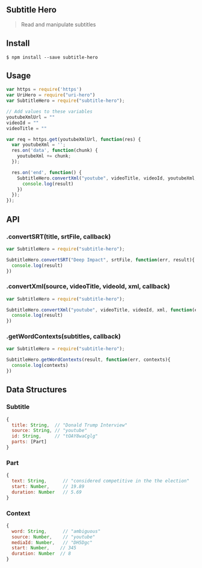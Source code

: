 ## Subtitle Hero
> Read and manipulate subtitles

## Install
```
$ npm install --save subtitle-hero
```

## Usage
```javascript
var https = require('https')
var UriHero = require("uri-hero")
var SubtitleHero = require("subtitle-hero");

// Add values to these variables
youtubeXmlUrl = ""
videoId = ""
videoTitle = ""

var req = https.get(youtubeXmlUrl, function(res) {
  var youtubeXml = '';
  res.on('data', function(chunk) {
    youtubeXml += chunk;
  });

  res.on('end', function() {
    SubtitleHero.convertXml("youtube", videoTitle, videoId, youtubeXml, function(err, result){
      console.log(result)
    }) 
  });
});
```

## API

### .convertSRT(title, srtFile, callback)
```javascript
var SubtitleHero = require("subtitle-hero");

SubtitleHero.convertSRT("Deep Impact", srtFile, function(err, result){
  console.log(result)
}) 
```

### .convertXml(source, videoTitle, videoId, xml, callback)
```javascript
var SubtitleHero = require("subtitle-hero");

SubtitleHero.convertXml("youtube", videoTitle, videoId, xml, function(err, result){
  console.log(result)
}) 
```

### .getWordContexts(subtitles, callback)
```javascript
var SubtitleHero = require("subtitle-hero");

SubtitleHero.getWordContexts(result, function(err, contexts){
  console.log(contexts)
})
```

## Data Structures
### Subtitle
```javascript
{ 
  title: String,  // "Donald Trump Interview"
  source: String, // "youtube"
  id: String,     // "tOAY8waCglg"
  parts: [Part]
}
```
### Part 
```javascript
{ 
  text: String,      // "considered competitive in the the election"
  start: Number,     // 19.89
  duration: Number   // 5.69
}
```
### Context 
```javascript
{ 
  word: String,      // "ambiguous"
  source: Number,    // "youtube" 
  mediaId: Number,   // "DH5Dgc" 
  start: Number,    // 345
  duration: Number  // 8
}
```
